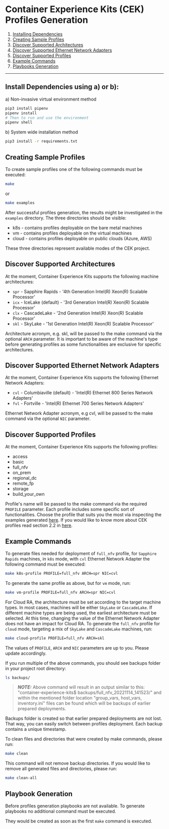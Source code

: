 # Container Experience Kits (CEK) Profiles Generation

1. [Installing Dependencies](#install-dependencies)
2. [Creating Sample Profiles](#creating-sample-profiles)
3. [Discover Supported Architectures](#discover-supported-architectures)
4. [Discover Supported Ethernet Network Adapters](#discover-supported-ethernet-network-adapters)
5. [Discover Supported Profiles](#discover-supported-profiles)
6. [Example Commands](#example-commands)
7. [Playbooks Generation](#playbook-generation)

---

## Install Dependencies using a) or b):

a) Non-invasive virtual environment method

```bash
pip3 install pipenv
pipenv install
# Then to run and use the environment
pipenv shell
```

b) System wide installation method

```bash
pip3 install -r requirements.txt
```

## Creating Sample Profiles

To create sample profiles one of the following commands must be executed:

```bash
make
```

or

```bash
make examples
```

After successful profiles generation, the results might be investigated in the `examples` directory.
The three directories should be visible:

* k8s - contains profiles deployable on the bare metal machines
* vm - contains profiles deployable on the virtual machines
* cloud - contains profiles deployable on public clouds (Azure, AWS)

These three directories represent available modes of the CEK project.

## Discover Supported Architectures

At the moment, Container Experience Kits supports the following machine architectures:

* `spr` - Sapphire Rapids - '4th Generation Intel(R) Xeon(R) Scalable Processor'
* `icx` - IceLake (default) - '3rd Generation Intel(R) Xeon(R) Scalable Processor'
* `clx` - CascadeLake - '2nd Generation Intel(R) Xeon(R) Scalable Processor'
* `skl` - SkyLake - '1st Generation Intel(R) Xeon(R) Scalable Processor'

Architecture acronym, e.g. skl, will be passed to the make command via the optional `ARCH` parameter. It is important to be aware of the machine's type before generating profiles as some functionalities are exclusive for specific architectures.

## Discover Supported Ethernet Network Adapters

At the moment, Container Experience Kits supports the following Ethernet Network Adapters:
* `cvl` - Columbiaville (default) - 'Intel(R) Ethernet 800 Series Network Adapters'
* `fvl` - Fortville - 'Intel(R) Ethernet 700 Series Network Adapters'

Ethernet Network Adapter acronym, e.g cvl, will be passed to the make command via the optional `NIC` parameter.
## Discover Supported Profiles

At the moment, Container Experience Kits supports the following profiles:

* access
* basic
* full_nfv
* on_prem
* regional_dc
* remote_fp
* storage
* build_your_own

Profile's name will be passed to the make command via the required `PROFILE` parameter. Each profile includes some specific sort of functionalities. Choose the profile that suits you the most via inspecting the examples generated [here](#creating-sample-profiles).
If you would like to know more about CEK profiles read section 2.2 in [here](https://networkbuilders.intel.com/solutionslibrary/network-and-cloud-edge-container-bare-metal-reference-system-architecture-user-guide).


## Example Commands

To generate files needed for deployment of `full_nfv` profile, for `Sapphire Rapids` machines, in `k8s` mode, with `cvl` Ethernet Network Adapter the following command must be executed:

```bash
make k8s-profile PROFILE=full_nfv ARCH=spr NIC=cvl
```

To generate the same profile as above, but for `vm` mode, run:

```bash
make vm-profile PROFILE=full_nfv ARCH=spr NIC=cvl
```

For Cloud RA, the architecture must be set according to the target machine types. In most cases, machines will be either `SkyLake` or `CascadeLake`. If different machine types are being used, the earliest architecture must be selected. At this time, changing the value of the Ethernet Network Adapter does not have an impact for Cloud RA.
To generate the `full_nfv` profile for `cloud` mode, targeting a mix of `SkyLake` and `CascadeLake` machines, run:

```bash
make cloud-profile PROFILE=full_nfv ARCH=skl
```

The values of `PROFILE`, `ARCH` and `NIC` parameters are up to you. Please update accordingly.

If you run multiple of the above commands, you should see backups folder in your project root directory:

```bash
ls backups/
```
> **_NOTE:_** Above command will result in an output similar to this: "container-experience-kits$ backups/full_nfv_20221114_141523/" and within the mentioned folder location "group_vars, host_vars, inventory.ini" files can be found which will be backups of earlier prepared deployments.

Backups folder is created so that earlier prepared deployments are not lost. That way, you can easily switch between profiles deployment. Each backup contains a unique timestamp.

To clean files and directories that were created by make commands, please run:

```bash
make clean
```

This command will not remove backup directories. If you would like to remove all generated files and directories, please run:

```bash
make clean-all
```

## Playbook Generation

Before profiles generation playbooks are not available. To generate playbooks no additional command must be executed. 

They would be created as soon as the first `make` command is executed.
